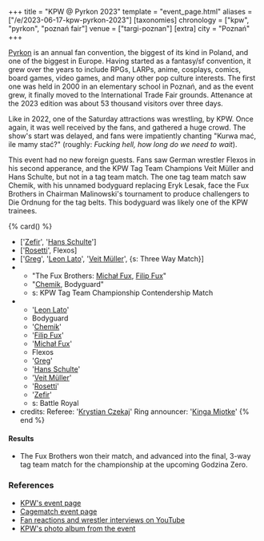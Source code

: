+++
title = "KPW @ Pyrkon 2023"
template = "event_page.html"
aliases = ["/e/2023-06-17-kpw-pyrkon-2023"]
[taxonomies]
chronology = ["kpw", "pyrkon", "poznań fair"]
venue = ["targi-poznan"]
[extra]
city = "Poznań"
+++

[Pyrkon][pyrkon] is an annual fan convention, the biggest of its kind in Poland, and one of the biggest in Europe. Having started as a fantasy/sf convention, it grew over the years to include RPGs, LARPs, anime, cosplays, comics, board games, video games, and many other pop culture interests. The first one was held in 2000 in an elementary school in Poznań, and as the event grew, it finally moved to the International Trade Fair grounds. Attenance at the 2023 edition was about 53 thousand visitors over three days.

Like in 2022, one of the Saturday attractions was wrestling, by KPW. Once again, it was well received by the fans, and gathered a huge crowd. The show's start was delayed, and fans were impatiently chanting "Kurwa mać, ile mamy stać?" (roughly: _Fucking hell, how long do we need to wait_).

This event had no new foreign guests. Fans saw German wrestler Flexos in his second apperance, and the KPW Tag Team Champions Veit Müller and Hans Schulte, but not in a tag team match. The one tag team match saw Chemik, with his unnamed bodyguard replacing Eryk Lesak, face the Fux Brothers in Chairman Malinowski's tournament to produce challengers to Die Ordnung for the tag belts. This bodyguard was likely one of the KPW trainees.

{% card() %}
- ['[Zefir](@/w/zefir.md)', '[Hans Schulte](@/w/hans-schulte.md)']
- ['[Rosetti](@/w/rosetti.md)', Flexos]
- ['[Greg](@/w/greg.md)', '[Leon Lato](@/w/leon-lato.md)', '[Veit Müller](@/w/veit-mueller.md)',
  {s: Three Way Match}]
- - "The Fux Brothers: [Michał Fux](@/w/michal-fux.md), [Filip Fux](@/w/filip-fux.md)"
  - "[Chemik](@/w/chemik.md), Bodyguard"
  - s: KPW Tag Team Championship Contendership Match
- - '[Leon Lato](@/w/leon-lato.md)'
  - Bodyguard
  - '[Chemik](@/w/chemik.md)'
  - '[Filip Fux](@/w/filip-fux.md)'
  - '[Michał Fux](@/w/michal-fux.md)'
  - Flexos
  - '[Greg](@/w/greg.md)'
  - '[Hans Schulte](@/w/hans-schulte.md)'
  - '[Veit Müller](@/w/veit-mueller.md)'
  - '[Rosetti](@/w/rosetti.md)'
  - '[Zefir](@/w/zefir.md)'
  - s: Battle Royal
- credits:
    Referee: '[Krystian Czekaj](@/w/krystian-czekaj.md)'
    Ring announcer: '[Kinga Miotke](@/w/kinga-miotke.md)'
{% end %}

#### Results

* The Fux Brothers won their match, and advanced into the final, 3-way tag team match for the championship at the upcoming Godzina Zero.


### References

* [KPW's event page](https://kpwrestling.pl/events/pyrkon-2/)
* [Cagematch event page](https://www.cagematch.net/?id=1&nr=368919)
* [Fan reactions and wrestler interviews on YouTube](https://www.youtube.com/watch?v=C2OUZmtbCQo)
* [KPW's photo album from the event](https://www.facebook.com/media/set?vanity=kpwrestling&set=a.597558712503372)

[pyrkon]: https://en.wikipedia.org/wiki/Pyrkon
